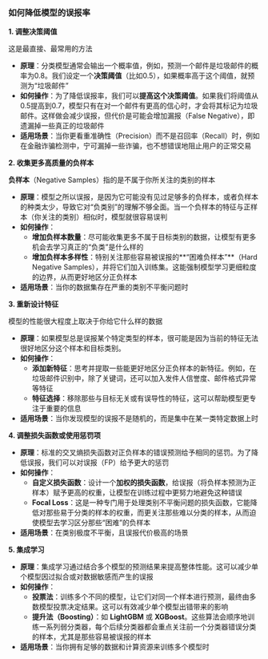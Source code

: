 ### 如何降低模型的误报率

**1. 调整决策阈值**

这是最直接、最常用的方法

- **原理**：分类模型通常会输出一个概率值，例如，预测一个邮件是垃圾邮件的概率为0.8。我们设定一个**决策阈值**（比如0.5），如果概率高于这个阈值，就预测为“垃圾邮件”
- **如何操作**：为了降低误报率，我们可以**提高这个决策阈值**。如果我们将阈值从0.5提高到0.7，模型只有在对一个邮件有更高的信心时，才会将其标记为垃圾邮件。这样做会减少误报，但代价是可能会增加漏报（False Negative），即遗漏掉一些真正的垃圾邮件
- **适用场景**：当你更看重准确性（Precision）而不是召回率（Recall）时，例如在金融诈骗检测中，宁可漏掉一些诈骗，也不想错误地阻止用户的正常交易

**2. 收集更多高质量的负样本**

**负样本**（Negative Samples）指的是不属于你所关注的类别的样本

- **原理**：模型之所以误报，是因为它可能没有见过足够多的负样本，或者负样本的种类太少，导致它对“负类别”的理解不够全面。当一个负样本的特征与正样本（你关注的类别）相似时，模型就很容易误判
- **如何操作**：
  - **增加负样本数量**：尽可能收集更多不属于目标类别的数据，让模型有更多机会去学习真正的“负类”是什么样的
  - **增加负样本多样性**：特别关注那些容易被误报的**“困难负样本”**（Hard Negative Samples），并将它们加入训练集。这能强制模型学习更细粒度的边界，从而更好地区分正负样本
- **适用场景**：当你的数据集存在严重的类别不平衡问题时

**3. 重新设计特征**

模型的性能很大程度上取决于你给它什么样的数据

- **原理**：如果模型总是误报某个特定类型的样本，很可能是因为当前的特征无法很好地区分这个样本和目标类别。
- **如何操作**：
  - **添加新特征**：思考并提取一些能更好地区分正负样本的新特征。例如，在垃圾邮件识别中，除了关键词，还可以加入发件人信誉度、邮件格式异常等特征
  - **特征选择**：移除那些与目标无关或有误导性的特征，这可以帮助模型更专注于重要的信息
- **适用场景**：当你发现模型的误报不是随机的，而是集中在某一类特定数据上时

**4. 调整损失函数或使用惩罚项**

- **原理**：标准的交叉熵损失函数对正负样本的错误预测给予相同的惩罚。为了降低误报，我们可以对误报（FP）给予更大的惩罚
- **如何操作**：
  - **自定义损失函数**：设计一个**加权的损失函数**，给误报（将负样本预测为正样本）赋予更高的权重，让模型在训练过程中更努力地避免这种错误
  - **Focal Loss**：这是一种专门用于处理类别不平衡问题的损失函数，它能降低对那些易于分类的样本的权重，而更关注那些难以分类的样本，从而迫使模型去学习区分那些“困难”的负样本
- **适用场景**：在类别极度不平衡，且误报代价极高的场景

**5. 集成学习**

- **原理**：集成学习通过结合多个模型的预测结果来提高整体性能。这可以减少单个模型因过拟合或对数据敏感而产生的误报
- **如何操作**：
  - **投票法**：训练多个不同的模型，让它们对同一个样本进行预测，最终由多数模型投票决定结果。这可以有效减少单个模型出错带来的影响
  - **提升法（Boosting）**：如 **LightGBM** 或 **XGBoost**。这些算法会顺序地训练一系列弱分类器，每个后续分类器都会重点关注前一个分类器错误分类的样本，尤其是那些容易被误报的样本
- **适用场景**：当你拥有足够的数据和计算资源来训练多个模型时